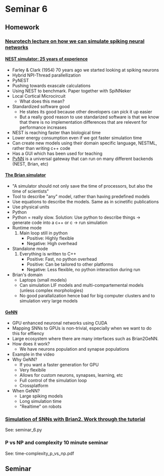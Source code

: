 # Seminar 6

## Homework
### [Neurotech lecture on how we can simulate spiking neural networks](https://tube.switch.ch/videos/XikCG0f44E)

#### [NEST simulator: 25 years of experience](https://www.nest-simulator.org/)
* Farley & Clark (1954) 70 years ago we started looking at spiking neurons
* Hybrid NPI-Thread parallellization
* PyNEST
* Pushing towards exascale calculations
* Using NEST to benchmark. Paper together with SpiNNeker
* Local Cortical Microcircuit
	- What does this mean?
* Standardized software good
	- He states its good because other developers can pick it up easier
	- But a really good reason to use standarized software is that we know that there is no implementation differences that are relevent for performance increases
* NEST is reaching faster than biological time
* Lower energy consumption even if we got faster simulation time
* Can create new models using their domain specific language, NESTML, rather than writing c++ code
* Has a GUI which has been used for teaching
* [PyNN](https://neuralensemble.org/PyNN/) is a universal gateway that can run on many different backends (NEST, Brian, etc)


#### [The Brian simulator](https://brian2.readthedocs.io/en/stable/)
* "A simulator should not only save the time of processors, but also the time of scientists"
* Tool to describe "any" model, rather than having predefined models
* Use equations to describe the models. Same as in scinetific publications
* Use physical units
* Python
* Python = really slow. Solution: Use python to describe things -> generate code into a c++ or c -> run simulation
* Runtime mode
	1. Main loop still in python
		- Positive: Highly flexible
		- Negative: High overhead
* Standalone mode
	1. Everything is written to C++
		- Positive: Fast, no python overhead
		- Positive: Can be tailored to other platforms
		- Negative: Less flexible, no python interaction during run
* Brian's domain
	- Laptops (small models)
	- Can simulation LIF models and multi-compartemental models (unless complex morphologies)
	- No good parallalization hence bad for big computer clusters and to simulation very large models


#### [GeNN](https://genn-team.github.io/)
* GPU enhanced neuronal networks using CUDA
* Mapping SNNs to GPUs is non-trivial, especially when we want to do this for effiency
* Large ecosystem where there are many interfaces such as Brian2GeNN.
* How does it work?
	- We have neurons population and synapse populations
* Example in the video
* Why GeNN?
	- If you want a faster generation for GPU
	- Very flexibile
	- Allows for custom neurons, synapses, learning, etc
	- Full control of the simulation loop
	- Crossplatform
* When GeNN?
	- Large spiking models
	- Long simulation time
	- "Realtime" on robots

### [Simulation of SNNs with Brian2. Work through the tutorial](https://brian2.readthedocs.io/en/stable/resources/tutorials/index.html)
See: seminar\_6.py


### P vs NP and complexity 10 minute seminar
See: time-complexity\_p\_vs\_np.pdf



## Seminar
